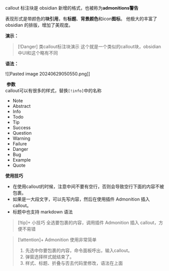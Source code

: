callout 标注块是 obsidian 新增的格式，也被称为**admonitions警告**

表现形式是带颜色的**块引用**，有**标题**、**背景颜色**和icon**图标**。 他极大的丰富了 obsidian 的排版，增加了美观度。

**演示：**

>[!Danger] 类callout标注块演示
>这个就是一个类似的callout块，obsidian中UI和这个略有不同

**语法：**

![[Pasted image 20240629050550.png]]

​
**参数**  
callout可以有很多的样式，替换`[!info]`中的名称

- Note
- Abstract
- Info
- Todo
- Tip
- Success
- Question
- Warning
- Failure
- Danger
- Bug
- Example
- Quote

**使用技巧**

- 在使用callout的时候，注意中间不要有空行，否则会导致空行下面的内容不被包裹。
- 如果是一大段文字，可以先写内容，然后在使用插件 Admonition 插入callout。
- 标题中也支持 markdown 语法


> [!tip]+ 小技巧
> 全选要包裹的内容，调用插件 Admonition 插入 callout，方便不易错



> [!attention]+ Admonition 使用非常简单
> 1. 先选中你要包裹的内容，命令面板呼出，输入callout。
> 2. 弹窗选择样式就结束了。
> 3. 样式、标题、折叠与否去代码里修改，语法在上面
> 
